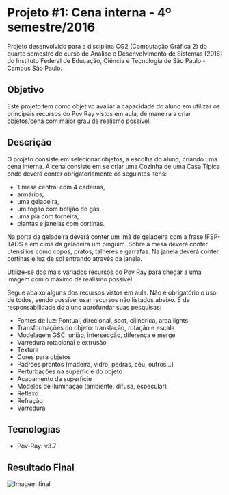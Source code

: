 # Projeto #1: Cena interna - 4º semestre/2016

Projeto desenvolvido para a disciplina CG2 (Computação Gráfica 2) do quarto semestre do curso de Análise e Desenvolvimento de Sistemas (2016) do Instituto Federal de Educação, Ciência e Tecnologia de São Paulo - Campus São Paulo. 


## Objetivo
Este projeto tem como objetivo avaliar a capacidade do aluno em utilizar os principais recursos do Pov Ray vistos em aula, de maneira a criar objetos/cena com maior grau de realismo possível.

## Descrição

O projeto consiste em selecionar objetos, a escolha do aluno, criando uma cena interna. A cena consiste em se criar uma Cozinha de uma Casa Típica onde deverá conter obrigatoriamente os seguintes itens:

- 1 mesa central com 4 cadeiras,
- armários,
- uma geladeira,
- um fogão com botijão de gás,
- uma pia com torneira,
- plantas e janelas com cortinas.

Na porta da geladeira deverá conter um imã de geladeira com a frase IFSP-TADS e em cima da geladeira um pinguim. Sobre a mesa deverá conter utensílios como copos, pratos, talheres e garrafas. Na janela deverá conter cortinas e luz de sol entrando através da janela.

Utilize-se dos mais variados recursos do Pov Ray para chegar a uma imagem com o máximo de realismo possível.

Segue abaixo alguns dos recursos vistos em aula. Não é obrigatório o uso de todos, sendo possível usar recursos não listados abaixo. É de responsabilidade do aluno aprofundar suas pesquisas:
 - Fontes de luz: Pontual, direcional, spot, cilíndrica, area lights
 - Transformações do objeto: translação, rotação e escala
 - Modelagem GSC: união, intersecção, diferença e merge
 - Varredura rotacional e extrusão
 - Textura
 - Cores para objetos
 - Padrões prontos (madeira, vidro, pedras, céu, outros...)
 - Perturbações na superfície do objeto
 - Acabamento da superfície
 - Modelos de iluminação (ambiente, difusa, especular)
 - Reflexo
 - Refração
 - Varredura

## Tecnologias

- Pov-Ray: v3.7

## Resultado Final
![Imagem final](https://github.com/himais/Projeto-1-CG2---Cozinha/blob/master/_0%20-%20Projeto%201.png?raw=true)
